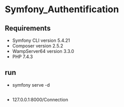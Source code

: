 # Symfony_Authentification

## Requirements
+ Symfony CLI version 5.4.21
+ Composer version 2.5.2
+ WampServer64 version 3.3.0
+ PHP 7.4.3

## run
+ symfony serve -d

## 
+ 127.0.0.1:8000/Connection